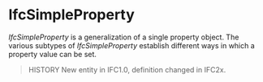 # IfcSimpleProperty

_IfcSimpleProperty_ is a generalization of a single property object. The various subtypes of _IfcSimpleProperty_ establish different ways in which a property value can be set.<!-- end of definition -->

> HISTORY  New entity in IFC1.0, definition changed in IFC2x.
